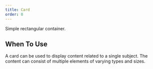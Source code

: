 ```yaml
---
title: Card
order: 0
---
```


Simple rectangular container.

## When To Use

A card can be used to display content related to a single subject. The content can consist of multiple elements of varying types and sizes.

